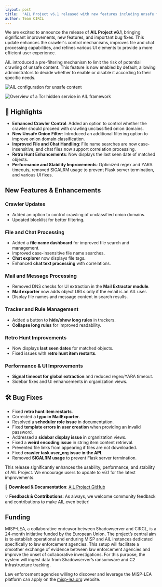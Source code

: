 ```yaml
---
layout: post
title:  "AIL Project v6.1 released with new features including unsafe filter for Tor crawling, many bugs fixed and Telegram attachment analysis  (2025-02-06)"
author: Team CIRCL 
---
```


We are excited to announce the release of **AIL Project v6.1**, bringing significant improvements, new features, and important bug fixes. This update enhances the crawler's control mechanisms, improves file and chat processing capabilities, and refines various UI elements to provide a more efficient user experience.

AIL introduced a pre-filtering mechanism to limit the risk of potential crawling of unsafe content. This feature is now enabled by default, allowing administrators to decide whether to enable or disable it according to their specific needs.

![AIL configuration for unsafe content](https://github.com/user-attachments/assets/649672dc-8506-4a14-bb82-77300b203415)

![Overview of a Tor hidden service in AIL framework](https://github.com/user-attachments/assets/498a890f-46ac-4f04-904f-544a1b01c28f)

## 🍰 Highlights

- **Enhanced Crawler Control**: Added an option to control whether the crawler should proceed with crawling unclassified onion domains.
- **New Unsafe Onion Filter**: Introduced an additional filtering option to improve onion domain classification.
- **Improved File and Chat Handling**: File name searches are now case-insensitive, and chat files now support correlation processing.
- **Retro Hunt Enhancements**: Now displays the last seen date of matched objects.
- **Performance and Stability Improvements**: Optimized regex and YARA timeouts, removed SIGALRM usage to prevent Flask server termination, and various UI fixes.

## New Features & Enhancements

### **Crawler Updates**

- Added an option to control crawling of unclassified onion domains.
- Updated blocklist for better filtering.

### **File and Chat Processing**
- Added a **file name dashboard** for improved file search and management.
- Improved case-insensitive file name searches.
- **Chat explorer** now displays file tags.
- Enhanced **chat text processing** with correlations.

### **Mail and Message Processing**

- Removed DNS checks for UI extraction in the **Mail Extractor module**.
- **Mail exporter** now adds object URLs only if the email is an AIL user.
- Display file names and message content in search results.

### **Tracker and Rule Management**

- Added a button to **hide/show long rules** in trackers.
- **Collapse long rules** for improved readability.

### **Retro Hunt Improvements**
- Now displays **last seen dates** for matched objects.
- Fixed issues with **retro hunt item restarts**.

### **Performance & UI Improvements**
- **Signal timeout for global extraction** and reduced regex/YARA timeout.
- Sidebar fixes and UI enhancements in organization views.

## 🛠️ Bug Fixes

- Fixed **retro hunt item restarts**.
- Corrected a **typo in MailExporter**.
- Resolved a **scheduler role issue** in documentation.
- Fixed **template errors in user creation** when providing an invalid password.
- Addressed a **sidebar display issue** in organization views.
- Fixed a **weird encoding issue** in string item content retrieval.
- Prevented file links from appearing if files are not downloaded.
- Fixed **crawler task user_org issue in the API**.
- Removed **SIGALRM usage** to prevent Flask server termination.

This release significantly enhances the usability, performance, and stability of AIL Project. We encourage users to update to v6.1 for the latest improvements.

🔗 **Download & Documentation**: [AIL Project GitHub](https://github.com/ail-project/ail-framework)

💡 **Feedback & Contributions**: As always, we welcome community feedback and contributions to make AIL even better!

## Funding

MISP-LEA, a collaborative endeavor between Shadowserver and CIRCL, is a 24-month initiative funded by the European Union. The project’s central aim is to establish operational and enduring MISP and AIL instances dedicated specifically to law enforcement agencies. This setup will facilitate a smoother exchange of evidence between law enforcement agencies and improve the onset of collaborative investigations. For this purpose, the system will ingest data from Shadowserver’s ransomware and C2 infrastructure tracking.

Law enforcement agencies willing to discover and leverage the MISP-LEA platform can apply on the [misp-lea.org](https://misp-lea.org/) website.


